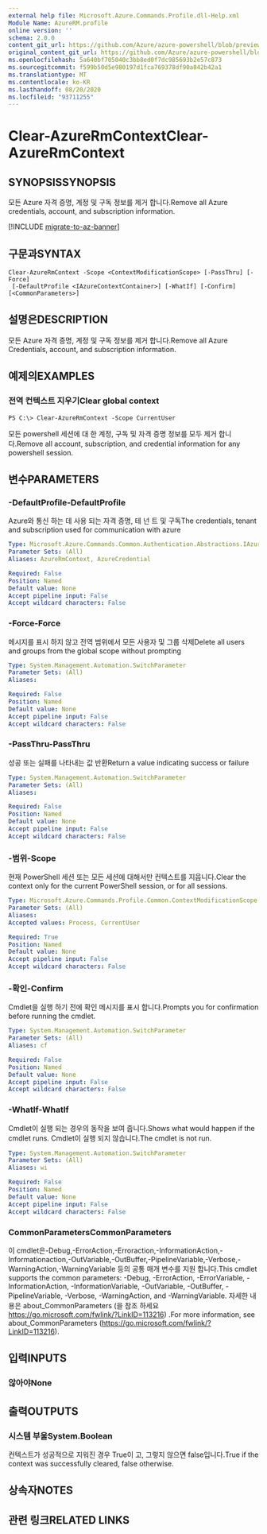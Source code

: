```yaml
---
external help file: Microsoft.Azure.Commands.Profile.dll-Help.xml
Module Name: AzureRM.profile
online version: ''
schema: 2.0.0
content_git_url: https://github.com/Azure/azure-powershell/blob/preview/src/ResourceManager/Profile/Commands.Profile/help/Clear-AzureRmContext.md
original_content_git_url: https://github.com/Azure/azure-powershell/blob/preview/src/ResourceManager/Profile/Commands.Profile/help/Clear-AzureRmContext.md
ms.openlocfilehash: 5a640bf705040c3bb8ed0f7dc985693b2e57c873
ms.sourcegitcommit: f599b50d5e980197d1fca769378df90a842b42a1
ms.translationtype: MT
ms.contentlocale: ko-KR
ms.lasthandoff: 08/20/2020
ms.locfileid: "93711255"
---
```

# <span data-ttu-id="6fb02-101">Clear-AzureRmContext</span><span class="sxs-lookup"><span data-stu-id="6fb02-101">Clear-AzureRmContext</span></span>

## <span data-ttu-id="6fb02-102">SYNOPSIS</span><span class="sxs-lookup"><span data-stu-id="6fb02-102">SYNOPSIS</span></span>
<span data-ttu-id="6fb02-103">모든 Azure 자격 증명, 계정 및 구독 정보를 제거 합니다.</span><span class="sxs-lookup"><span data-stu-id="6fb02-103">Remove all Azure credentials, account, and subscription information.</span></span>

[!INCLUDE [migrate-to-az-banner](../../includes/migrate-to-az-banner.md)]

## <span data-ttu-id="6fb02-104">구문과</span><span class="sxs-lookup"><span data-stu-id="6fb02-104">SYNTAX</span></span>

```
Clear-AzureRmContext -Scope <ContextModificationScope> [-PassThru] [-Force]
 [-DefaultProfile <IAzureContextContainer>] [-WhatIf] [-Confirm] [<CommonParameters>]
```

## <span data-ttu-id="6fb02-105">설명은</span><span class="sxs-lookup"><span data-stu-id="6fb02-105">DESCRIPTION</span></span>
<span data-ttu-id="6fb02-106">모든 Azure 자격 증명, 계정 및 구독 정보를 제거 합니다.</span><span class="sxs-lookup"><span data-stu-id="6fb02-106">Remove all Azure Credentials, account, and subscription information.</span></span>

## <span data-ttu-id="6fb02-107">예제의</span><span class="sxs-lookup"><span data-stu-id="6fb02-107">EXAMPLES</span></span>

### <span data-ttu-id="6fb02-108">전역 컨텍스트 지우기</span><span class="sxs-lookup"><span data-stu-id="6fb02-108">Clear global context</span></span>
```
PS C:\> Clear-AzureRmContext -Scope CurrentUser
```

<span data-ttu-id="6fb02-109">모든 powershell 세션에 대 한 계정, 구독 및 자격 증명 정보를 모두 제거 합니다.</span><span class="sxs-lookup"><span data-stu-id="6fb02-109">Remove all account, subscription, and credential information for any powershell session.</span></span>

## <span data-ttu-id="6fb02-110">변수</span><span class="sxs-lookup"><span data-stu-id="6fb02-110">PARAMETERS</span></span>

### <span data-ttu-id="6fb02-111">-DefaultProfile</span><span class="sxs-lookup"><span data-stu-id="6fb02-111">-DefaultProfile</span></span>
<span data-ttu-id="6fb02-112">Azure와 통신 하는 데 사용 되는 자격 증명, 테 넌 트 및 구독</span><span class="sxs-lookup"><span data-stu-id="6fb02-112">The credentials, tenant and subscription used for communication with azure</span></span>

```yaml
Type: Microsoft.Azure.Commands.Common.Authentication.Abstractions.IAzureContextContainer
Parameter Sets: (All)
Aliases: AzureRmContext, AzureCredential

Required: False
Position: Named
Default value: None
Accept pipeline input: False
Accept wildcard characters: False
```

### <span data-ttu-id="6fb02-113">-Force</span><span class="sxs-lookup"><span data-stu-id="6fb02-113">-Force</span></span>
<span data-ttu-id="6fb02-114">메시지를 표시 하지 않고 전역 범위에서 모든 사용자 및 그룹 삭제</span><span class="sxs-lookup"><span data-stu-id="6fb02-114">Delete all users and groups from the global scope without prompting</span></span>

```yaml
Type: System.Management.Automation.SwitchParameter
Parameter Sets: (All)
Aliases: 

Required: False
Position: Named
Default value: None
Accept pipeline input: False
Accept wildcard characters: False
```

### <span data-ttu-id="6fb02-115">-PassThru</span><span class="sxs-lookup"><span data-stu-id="6fb02-115">-PassThru</span></span>
<span data-ttu-id="6fb02-116">성공 또는 실패를 나타내는 값 반환</span><span class="sxs-lookup"><span data-stu-id="6fb02-116">Return a value indicating success or failure</span></span>

```yaml
Type: System.Management.Automation.SwitchParameter
Parameter Sets: (All)
Aliases: 

Required: False
Position: Named
Default value: None
Accept pipeline input: False
Accept wildcard characters: False
```

### <span data-ttu-id="6fb02-117">-범위</span><span class="sxs-lookup"><span data-stu-id="6fb02-117">-Scope</span></span>
<span data-ttu-id="6fb02-118">현재 PowerShell 세션 또는 모든 세션에 대해서만 컨텍스트를 지웁니다.</span><span class="sxs-lookup"><span data-stu-id="6fb02-118">Clear the context only for the current PowerShell session, or for all sessions.</span></span>

```yaml
Type: Microsoft.Azure.Commands.Profile.Common.ContextModificationScope
Parameter Sets: (All)
Aliases: 
Accepted values: Process, CurrentUser

Required: True
Position: Named
Default value: None
Accept pipeline input: False
Accept wildcard characters: False
```

### <span data-ttu-id="6fb02-119">-확인</span><span class="sxs-lookup"><span data-stu-id="6fb02-119">-Confirm</span></span>
<span data-ttu-id="6fb02-120">Cmdlet을 실행 하기 전에 확인 메시지를 표시 합니다.</span><span class="sxs-lookup"><span data-stu-id="6fb02-120">Prompts you for confirmation before running the cmdlet.</span></span>

```yaml
Type: System.Management.Automation.SwitchParameter
Parameter Sets: (All)
Aliases: cf

Required: False
Position: Named
Default value: None
Accept pipeline input: False
Accept wildcard characters: False
```

### <span data-ttu-id="6fb02-121">-WhatIf</span><span class="sxs-lookup"><span data-stu-id="6fb02-121">-WhatIf</span></span>
<span data-ttu-id="6fb02-122">Cmdlet이 실행 되는 경우의 동작을 보여 줍니다.</span><span class="sxs-lookup"><span data-stu-id="6fb02-122">Shows what would happen if the cmdlet runs.</span></span>
<span data-ttu-id="6fb02-123">Cmdlet이 실행 되지 않습니다.</span><span class="sxs-lookup"><span data-stu-id="6fb02-123">The cmdlet is not run.</span></span>

```yaml
Type: System.Management.Automation.SwitchParameter
Parameter Sets: (All)
Aliases: wi

Required: False
Position: Named
Default value: None
Accept pipeline input: False
Accept wildcard characters: False
```

### <span data-ttu-id="6fb02-124">CommonParameters</span><span class="sxs-lookup"><span data-stu-id="6fb02-124">CommonParameters</span></span>
<span data-ttu-id="6fb02-125">이 cmdlet은-Debug,-ErrorAction,-Erroraction,-InformationAction,-Informationaction,-OutVariable,-OutBuffer,-PipelineVariable,-Verbose,-WarningAction,-WarningVariable 등의 공통 매개 변수를 지원 합니다.</span><span class="sxs-lookup"><span data-stu-id="6fb02-125">This cmdlet supports the common parameters: -Debug, -ErrorAction, -ErrorVariable, -InformationAction, -InformationVariable, -OutVariable, -OutBuffer, -PipelineVariable, -Verbose, -WarningAction, and -WarningVariable.</span></span> <span data-ttu-id="6fb02-126">자세한 내용은 about_CommonParameters (을 참조 하세요 https://go.microsoft.com/fwlink/?LinkID=113216) .</span><span class="sxs-lookup"><span data-stu-id="6fb02-126">For more information, see about_CommonParameters (https://go.microsoft.com/fwlink/?LinkID=113216).</span></span>

## <span data-ttu-id="6fb02-127">입력</span><span class="sxs-lookup"><span data-stu-id="6fb02-127">INPUTS</span></span>

### <span data-ttu-id="6fb02-128">않아야</span><span class="sxs-lookup"><span data-stu-id="6fb02-128">None</span></span>

## <span data-ttu-id="6fb02-129">출력</span><span class="sxs-lookup"><span data-stu-id="6fb02-129">OUTPUTS</span></span>

### <span data-ttu-id="6fb02-130">시스템 부울</span><span class="sxs-lookup"><span data-stu-id="6fb02-130">System.Boolean</span></span>
<span data-ttu-id="6fb02-131">컨텍스트가 성공적으로 지워진 경우 True이 고, 그렇지 않으면 false입니다.</span><span class="sxs-lookup"><span data-stu-id="6fb02-131">True if the context was successfully cleared, false otherwise.</span></span>

## <span data-ttu-id="6fb02-132">상속자</span><span class="sxs-lookup"><span data-stu-id="6fb02-132">NOTES</span></span>

## <span data-ttu-id="6fb02-133">관련 링크</span><span class="sxs-lookup"><span data-stu-id="6fb02-133">RELATED LINKS</span></span>

